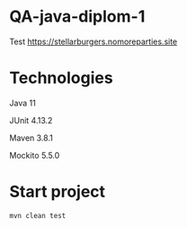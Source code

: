 # QA-java-diplom-1
Test https://stellarburgers.nomoreparties.site

# Technologies
Java 11

JUnit 4.13.2

Maven 3.8.1

Mockito 5.5.0

# Start project

```Shell
mvn clean test